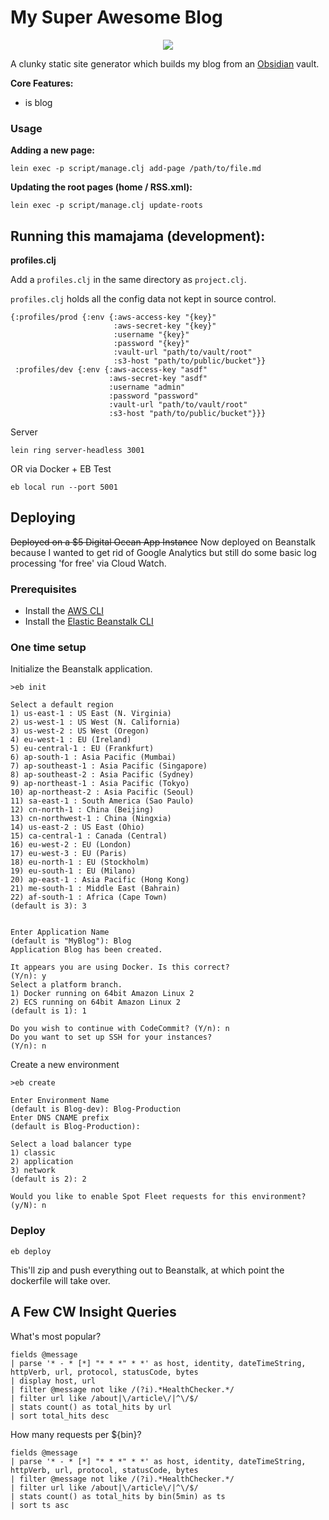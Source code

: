 # My Super Awesome Blog

<p align='center'>
 <img src='https://cloud.githubusercontent.com/assets/1408720/7717628/8907ae1e-fe72-11e4-8c40-d21102dc6cdc.jpg'>
</p>


A clunky static site generator which builds my blog from an [Obsidian](https://obsidian.md/) vault.  


**Core Features:** 
 
 * is blog 


### Usage

**Adding a new page:** 

```
lein exec -p script/manage.clj add-page /path/to/file.md
```

**Updating the root pages (home / RSS.xml):**

```
lein exec -p script/manage.clj update-roots
```
 
 

## Running this mamajama (development):

**profiles.clj**

Add a `profiles.clj` in the same directory as `project.clj`.

`profiles.clj` holds all the config data not kept in source control. 

```
{:profiles/prod {:env {:aws-access-key "{key}"
                       :aws-secret-key "{key}"
                       :username "{key}"
                       :password "{key}"
                       :vault-url "path/to/vault/root"
                       :s3-host "path/to/public/bucket"}}
 :profiles/dev {:env {:aws-access-key "asdf"
                      :aws-secret-key "asdf"
                      :username "admin"
                      :password "password"
                      :vault-url "path/to/vault/root"
                      :s3-host "path/to/public/bucket"}}}
```


Server 

```lein ring server-headless 3001```


OR via Docker + EB Test 

```eb local run --port 5001```

## Deploying

~~Deployed on a $5 Digital Ocean App Instance~~
Now deployed on Beanstalk because I wanted to get rid of Google Analytics but still do some basic log processing 'for free' via Cloud Watch.

### Prerequisites

* Install the [AWS CLI](https://aws.amazon.com/cli/)
 * Install the [Elastic Beanstalk CLI](https://github.com/aws/aws-elastic-beanstalk-cli-setup)

### One time setup

Initialize the Beanstalk application. 

```
>eb init

Select a default region
1) us-east-1 : US East (N. Virginia)
2) us-west-1 : US West (N. California)
3) us-west-2 : US West (Oregon)
4) eu-west-1 : EU (Ireland)
5) eu-central-1 : EU (Frankfurt)
6) ap-south-1 : Asia Pacific (Mumbai)
7) ap-southeast-1 : Asia Pacific (Singapore)
8) ap-southeast-2 : Asia Pacific (Sydney)
9) ap-northeast-1 : Asia Pacific (Tokyo)
10) ap-northeast-2 : Asia Pacific (Seoul)
11) sa-east-1 : South America (Sao Paulo)
12) cn-north-1 : China (Beijing)
13) cn-northwest-1 : China (Ningxia)
14) us-east-2 : US East (Ohio)
15) ca-central-1 : Canada (Central)
16) eu-west-2 : EU (London)
17) eu-west-3 : EU (Paris)
18) eu-north-1 : EU (Stockholm)
19) eu-south-1 : EU (Milano)
20) ap-east-1 : Asia Pacific (Hong Kong)
21) me-south-1 : Middle East (Bahrain)
22) af-south-1 : Africa (Cape Town)
(default is 3): 3


Enter Application Name
(default is "MyBlog"): Blog
Application Blog has been created.

It appears you are using Docker. Is this correct?
(Y/n): y
Select a platform branch.
1) Docker running on 64bit Amazon Linux 2
2) ECS running on 64bit Amazon Linux 2
(default is 1): 1

Do you wish to continue with CodeCommit? (Y/n): n
Do you want to set up SSH for your instances?
(Y/n): n
```

Create a new environment

```
>eb create

Enter Environment Name
(default is Blog-dev): Blog-Production
Enter DNS CNAME prefix
(default is Blog-Production):

Select a load balancer type
1) classic
2) application
3) network
(default is 2): 2

Would you like to enable Spot Fleet requests for this environment? (y/N): n
```

### Deploy 

```
eb deploy
```

This'll zip and push everything out to Beanstalk, at which point the dockerfile will take over. 




## A Few CW Insight Queries 

What's most popular?  

```
fields @message 
| parse '* - * [*] "* * *" * *' as host, identity, dateTimeString, httpVerb, url, protocol, statusCode, bytes
| display host, url
| filter @message not like /(?i).*HealthChecker.*/
| filter url like /about|\/article\/|^\/$/
| stats count() as total_hits by url
| sort total_hits desc
```

How many requests per ${bin}? 

```
fields @message 
| parse '* - * [*] "* * *" * *' as host, identity, dateTimeString, httpVerb, url, protocol, statusCode, bytes
| filter @message not like /(?i).*HealthChecker.*/
| filter url like /about|\/article\/|^\/$/
| stats count() as total_hits by bin(5min) as ts 
| sort ts asc
```


